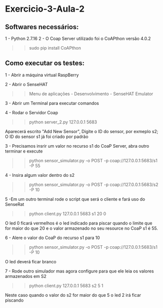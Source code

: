 # Exercicio-3-Aula-2


Softwares necessários:
----------------------

1 - Python 2.7.16
2 - O Coap Server utilizado foi o CoAPthon versão 4.0.2

>> sudo pip install CoAPthon

Como executar os testes:
----------------------

1 - Abrir a máquina virtual RaspBerry

2 - Abrir o SenseHAT
>> Menu de aplicações - Desenvolvimento - SenseHAT Emulator

3 - Abrir um Terminal para executar comandos

4 - Rodar o Servidor Coap
>> python server_2.py 127.0.0.1 5683

Aparecerá escrito "Add New Sensor", Digite o ID do sensor, por exmeplo s2; O ID do sensor s1 já foi criado por padrão 

3 - Precisamos insrir um valor no recurso s1 do CoaP Server, abra outro terminar e execute 

>> python sensor_simulator.py -o POST -p coap://127.0.0.1:5683/s1 -P 55

4 - Insira algum valor dentro do s2

>> python sensor_simulator.py -o POST -p coap://127.0.0.1:5683/s2 -P 10

5 -Em um outro terminal rode o script que será o cliente e fará uso do SenseRat

>> python client.py 127.0.0.1 5683 s1 20 0

O led 0 ficará vermelhos é o led indicado para piscar quando o limite que for maior do que 20 e o valor armazenado no seu resource no CoaP s1 é 55.

6 - Alere o valor do CoaP do recurso s1 para 10

>> python sensor_simulator.py -o POST -p coap://127.0.0.1:5683/s1 -P 10

O led deverá ficar branco

7 - Rode outro simulador mas agora configure para que ele leia os valores armazenados em S2

>> python client.py 127.0.0.1 5683 s2 5 1

Neste caso quando o valor do s2 for maior do que 5 o led 2 irá ficar piscando
